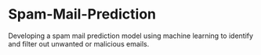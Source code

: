 # Spam-Mail-Prediction
Developing a spam mail prediction model using machine learning to identify and filter out unwanted or malicious emails.
